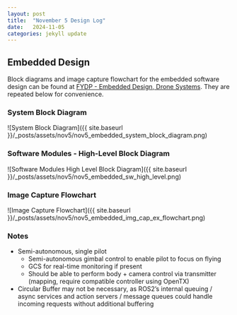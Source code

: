 ```yaml
---
layout: post
title:  "November 5 Design Log"
date:   2024-11-05
categories: jekyll update
---
```


## Embedded Design
Block diagrams and image capture flowchart for the embedded software design can be found at
[FYDP - Embedded Design, Drone Systems](https://docs.google.com/presentation/d/17k1I2zMo0NZMISUKjszZMWU5g44HDWig1tOEQQhF7TI/edit#slide=id.g311a7c1ce05_0_4). They are repeated below for convenience.

### System Block Diagram

![System Block Diagram]({{ site.baseurl }}/_posts/assets/nov5/nov5_embedded_system_block_diagram.png)

### Software Modules - High-Level Block Diagram

![Software Modules High Level Block Diagram]({{ site.baseurl }}/_posts/assets/nov5/nov5_embedded_sw_high_level.png)

### Image Capture Flowchart

![Image Capture Flowchart]({{ site.baseurl }}/_posts/assets/nov5/nov5_embedded_img_cap_ex_flowchart.png)

### Notes
* Semi-autonomous, single pilot
    * Semi-autonomous gimbal control to enable pilot to focus on flying
    * GCS for real-time monitoring if present
    * Should be able to perform body + camera control via transmitter (mapping, require compatible controller using OpenTX)
* Circular Buffer may not be necessary, as ROS2’s internal queuing / async services and action servers / message queues could handle incoming requests without additional buffering

